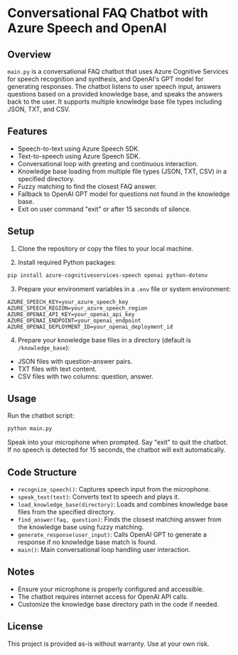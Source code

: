 # Conversational FAQ Chatbot with Azure Speech and OpenAI

## Overview

`main.py` is a conversational FAQ chatbot that uses Azure Cognitive Services for speech recognition and synthesis, and OpenAI's GPT model for generating responses. The chatbot listens to user speech input, answers questions based on a provided knowledge base, and speaks the answers back to the user. It supports multiple knowledge base file types including JSON, TXT, and CSV.

## Features

- Speech-to-text using Azure Speech SDK.
- Text-to-speech using Azure Speech SDK.
- Conversational loop with greeting and continuous interaction.
- Knowledge base loading from multiple file types (JSON, TXT, CSV) in a specified directory.
- Fuzzy matching to find the closest FAQ answer.
- Fallback to OpenAI GPT model for questions not found in the knowledge base.
- Exit on user command "exit" or after 15 seconds of silence.

## Setup

1. Clone the repository or copy the files to your local machine.

2. Install required Python packages:

```bash
pip install azure-cognitiveservices-speech openai python-dotenv
```

3. Prepare your environment variables in a `.env` file or system environment:

```
AZURE_SPEECH_KEY=your_azure_speech_key
AZURE_SPEECH_REGION=your_azure_speech_region
AZURE_OPENAI_API_KEY=your_openai_api_key
AZURE_OPENAI_ENDPOINT=your_openai_endpoint
AZURE_OPENAI_DEPLOYMENT_ID=your_openai_deployment_id
```

4. Prepare your knowledge base files in a directory (default is `/knowledge_base`):

- JSON files with question-answer pairs.
- TXT files with text content.
- CSV files with two columns: question, answer.

## Usage

Run the chatbot script:

```bash
python main.py
```

Speak into your microphone when prompted. Say "exit" to quit the chatbot. If no speech is detected for 15 seconds, the chatbot will exit automatically.

## Code Structure

- `recognize_speech()`: Captures speech input from the microphone.
- `speak_text(text)`: Converts text to speech and plays it.
- `load_knowledge_base(directory)`: Loads and combines knowledge base files from the specified directory.
- `find_answer(faq, question)`: Finds the closest matching answer from the knowledge base using fuzzy matching.
- `generate_response(user_input)`: Calls OpenAI GPT to generate a response if no knowledge base match is found.
- `main()`: Main conversational loop handling user interaction.

## Notes

- Ensure your microphone is properly configured and accessible.
- The chatbot requires internet access for OpenAI API calls.
- Customize the knowledge base directory path in the code if needed.

## License

This project is provided as-is without warranty. Use at your own risk.
